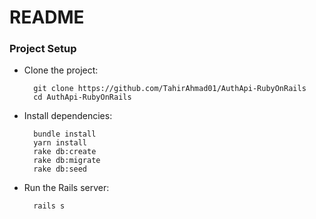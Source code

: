 # README

### Project Setup
- Clone the project:

        git clone https://github.com/TahirAhmad01/AuthApi-RubyOnRails
        cd AuthApi-RubyOnRails

- Install dependencies:

        bundle install
        yarn install
        rake db:create
        rake db:migrate
        rake db:seed
        
- Run the Rails server:

        rails s
